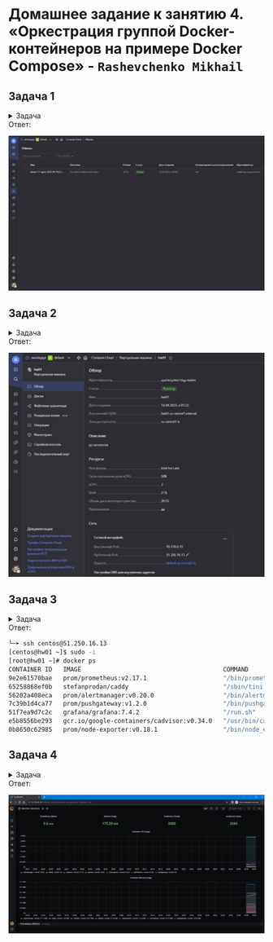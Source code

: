 # Домашнее задание к занятию 4. «Оркестрация группой Docker-контейнеров на примере Docker Compose» - `Rashevchenko Mikhail`

## Задача 1
<details><summary>Задача</summary>
Создайте собственный образ любой операционной системы (например, debian-11) с помощью Packer версии 1.5.0 ([инструкция](https://cloud.yandex.ru/docs/tutorials/infrastructure-management/packer-quickstart)).

Чтобы получить зачёт, вам нужно предоставить скриншот страницы с созданным образом из личного кабинета YandexCloud.
</details>
Ответ:  

![](https://github.com/mrashevchenko/gitlab-hw/blob/hw05-virt-04/img/hw050402.PNG)  

## Задача 2
<details><summary>Задача</summary>
**2.1.** Создайте вашу первую виртуальную машину в YandexCloud с помощью web-интерфейса YandexCloud.        
</details>
Ответ: 

![](https://github.com/mrashevchenko/gitlab-hw/blob/hw05-virt-04/img/hw050401.PNG)  

## Задача 3
<details><summary>Задача</summary>
С помощью Ansible и Docker Compose разверните на виртуальной машине из предыдущего задания систему мониторинга на основе Prometheus/Grafana.
Используйте Ansible-код в директории ([src/ansible](https://github.com/netology-group/virt-homeworks/tree/virt-11/05-virt-04-docker-compose/src/ansible)).

Чтобы получить зачёт, вам нужно предоставить вывод команды "docker ps" , все контейнеры, описанные в [docker-compose](https://github.com/netology-group/virt-homeworks/blob/virt-11/05-virt-04-docker-compose/src/ansible/stack/docker-compose.yaml),  должны быть в статусе "Up".
</details>
Ответ:  

```bash
╰─➤ ssh centos@51.250.16.13
[centos@hw01 ~]$ sudo -i
[root@hw01 ~]# docker ps
CONTAINER ID   IMAGE                                       COMMAND                  CREATED         STATUS                   PORTS                                                                              NAMES
9e2e61570bae   prom/prometheus:v2.17.1                     "/bin/prometheus --c…"   2 minutes ago   Up 2 minutes             9090/tcp                                                                           prometheus
65258868ef0b   stefanprodan/caddy                          "/sbin/tini -- caddy…"   2 minutes ago   Up 2 minutes             0.0.0.0:3000->3000/tcp, 0.0.0.0:9090-9091->9090-9091/tcp, 0.0.0.0:9093->9093/tcp   caddy
56202a408eca   prom/alertmanager:v0.20.0                   "/bin/alertmanager -…"   2 minutes ago   Up 2 minutes             9093/tcp                                                                           alertmanager
7c39b1d4ca77   prom/pushgateway:v1.2.0                     "/bin/pushgateway"       2 minutes ago   Up 2 minutes             9091/tcp                                                                           pushgateway
51f7ea9d7c2c   grafana/grafana:7.4.2                       "/run.sh"                2 minutes ago   Up 2 minutes             3000/tcp                                                                           grafana
e5b8556be293   gcr.io/google-containers/cadvisor:v0.34.0   "/usr/bin/cadvisor -…"   2 minutes ago   Up 2 minutes (healthy)   8080/tcp                                                                           cadvisor
0b8650c62985   prom/node-exporter:v0.18.1                  "/bin/node_exporter …"   2 minutes ago   Up 2 minutes             9100/tcp                                                                           nodeexporter
```


## Задача 4
<details><summary>Задача</summary>
1. Откройте веб-браузер, зайдите на страницу http://<внешний_ip_адрес_вашей_ВМ>:3000.
2. Используйте для авторизации логин и пароль из [.env-file](https://github.com/netology-group/virt-homeworks/blob/virt-11/05-virt-04-docker-compose/src/ansible/stack/.env).
3. Изучите доступный интерфейс, найдите в интерфейсе автоматически созданные docker-compose-панели с графиками([dashboards](https://grafana.com/docs/grafana/latest/dashboards/use-dashboards/)).
4. Подождите 5-10 минут, чтобы система мониторинга успела накопить данные.

Чтобы получить зачёт, предоставьте: 

- скриншот работающего веб-интерфейса Grafana с текущими метриками, как на примере ниже.
<p align="center">
  <img width="1200" height="600" src="./assets/yc_02.png">
</p>

</details>
Ответ:

![](https://github.com/mrashevchenko/gitlab-hw/blob/hw05-virt-04/img/hw050403.PNG) 
